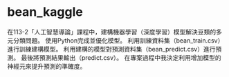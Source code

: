 # bean_kaggle
在113-2「人工智慧導論」課程中，建構機器學習（深度學習）模型解決豆類的多元分類問題。  使用Python完成並優化模型。  利用訓練資料集（bean_train.csv）進行訓練建構模型。  利用建構的模型對預測資料集（bean_predict.csv）進行預測。  最後將預測結果輸出（predict.csv）。  在專案過程中我決定利用增加模型的神經元來提升預測的準確度。
